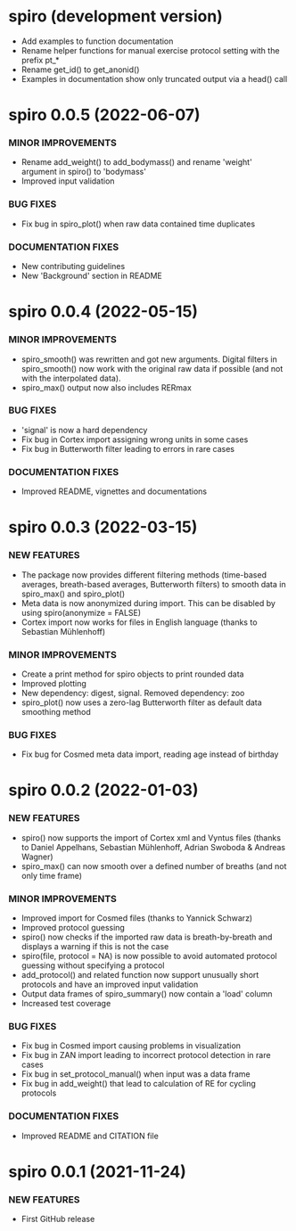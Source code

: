 spiro (development version)
===========================

  * Add examples to function documentation
  * Rename helper functions for manual exercise protocol setting with the prefix pt_*
  * Rename get_id() to get_anonid()
  * Examples in documentation show only truncated output via a head() call


spiro 0.0.5 (2022-06-07)
===========================

### MINOR IMPROVEMENTS

  * Rename add_weight() to add_bodymass() and rename 'weight' argument in spiro() to 'bodymass'
  * Improved input validation

### BUG FIXES 

  * Fix bug in spiro_plot() when raw data contained time duplicates

### DOCUMENTATION FIXES

  * New contributing guidelines
  * New 'Background' section in README


spiro 0.0.4 (2022-05-15)
===========================

### MINOR IMPROVEMENTS

  * spiro_smooth() was rewritten and got new arguments. Digital filters in spiro_smooth() now work with the original raw data if possible (and not with the interpolated data).
  * spiro_max() output now also includes RERmax
  
### BUG FIXES
  
  * 'signal' is now a hard dependency
  * Fix bug in Cortex import assigning wrong units in some cases
  * Fix bug in Butterworth filter leading to errors in rare cases
  
### DOCUMENTATION FIXES

  * Improved README, vignettes and documentations

spiro 0.0.3 (2022-03-15)
===========================

### NEW FEATURES

  * The package now provides different filtering methods (time-based averages, breath-based averages, Butterworth filters) to smooth data in spiro_max() and spiro_plot()
  * Meta data is now anonymized during import. This can be disabled by using spiro(anonymize = FALSE)
  * Cortex import now works for files in English language (thanks to Sebastian Mühlenhoff)
  
### MINOR IMPROVEMENTS

  * Create a print method for spiro objects to print rounded data
  * Improved plotting
  * New dependency: digest, signal. Removed dependency: zoo
  * spiro_plot() now uses a zero-lag Butterworth filter as default data smoothing method
  
### BUG FIXES

  * Fix bug for Cosmed meta data import, reading age instead of birthday
  

spiro 0.0.2 (2022-01-03)
===========================

### NEW FEATURES

  * spiro() now supports the import of Cortex xml and Vyntus files (thanks to Daniel Appelhans, Sebastian Mühlenhoff, Adrian Swoboda & Andreas Wagner)
  * spiro_max() can now smooth over a defined number of breaths (and not only time frame)
  
### MINOR IMPROVEMENTS

  * Improved import for Cosmed files (thanks to Yannick Schwarz)
  * Improved protocol guessing
  * spiro() now checks if the imported raw data is breath-by-breath and displays a warning if this is not the case
  * spiro(file, protocol = NA) is now possible to avoid automated protocol guessing without specifying a protocol
  * add_protocol() and related function now support unusually short protocols and have an improved input validation
  * Output data frames of spiro_summary() now contain a 'load' column
  * Increased test coverage

  
### BUG FIXES
  * Fix bug in Cosmed import causing problems in visualization
  * Fix bug in ZAN import leading to incorrect protocol detection in rare 
  cases
  * Fix bug in set_protocol_manual() when input was a data frame
  * Fix bug in add_weight() that lead to calculation of RE for cycling protocols
  
### DOCUMENTATION FIXES
  * Improved README and CITATION file

spiro 0.0.1 (2021-11-24)
========================

### NEW FEATURES

  * First GitHub release
